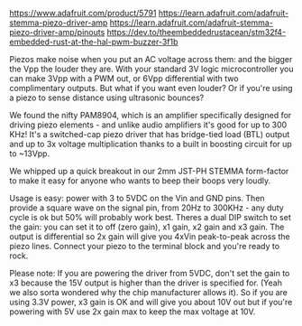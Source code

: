 https://www.adafruit.com/product/5791
https://learn.adafruit.com/adafruit-stemma-piezo-driver-amp
https://learn.adafruit.com/adafruit-stemma-piezo-driver-amp/pinouts
https://dev.to/theembeddedrustacean/stm32f4-embedded-rust-at-the-hal-pwm-buzzer-3f1b

Piezos make noise when you put an AC voltage across them: and the bigger the Vpp the louder they are. With your standard 3V logic microcontroller you can make 3Vpp with a PWM out, or 6Vpp differential with two complimentary outputs. But what if you want even louder? Or if you're using a piezo to sense distance using ultrasonic bounces?

We found the nifty PAM8904, which is an amplifier specifically designed for driving piezo elements - and unlike audio amplifiers it's good for up to 300 KHz! It's a switched-cap piezo driver that has bridge-tied load (BTL) output and up to 3x voltage multiplication thanks to a built in boosting circuit for up to ~13Vpp.

We whipped up a quick breakout in our 2mm JST-PH STEMMA form-factor to make it easy for anyone who wants to beep their boops very loudly. 

Usage is easy: power with 3 to 5VDC on the Vin and GND pins. Then provide a square wave on the signal pin, from 20Hz to 300KHz - any duty cycle is ok but 50% will probably work best. Theres a dual DIP switch to set the gain: you can set it to off (zero gain), x1 gain, x2 gain and x3 gain. The output is differential so 2x gain will give you 4xVin peak-to-peak across the piezo lines. Connect your piezo to the terminal block and you're ready to rock. 

Please note: If you are powering the driver from 5VDC, don't set the gain to x3 because the 15V output is higher than the driver is specified for. (Yeah we also sorta wondered why the chip manufacturer allows it). So if you are using 3.3V power, x3 gain is OK and will give you about 10V out but if you're powering with 5V use 2x gain max to keep the max voltage at 10V.
